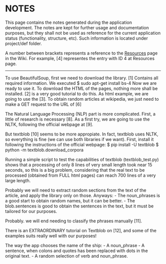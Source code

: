 NOTES
=====

This page contains the notes generated during the application development. The notes are kept for further usage and documentation
purposes, but they shall not be used as reference for the current application status (functionality, structure, etc). Such information
is located under project/def folder.

A number between brackets represents a reference to the [Resources](https://github.com/amcajal/gsvmind/wiki/References) page in the Wiki.
For example, [4] representes the entry with ID 4 at Resources page.
****
To use BeautifulSoup, first we need to download the library. [1] Contains all required information. We executed
	$ sudo apt-get install bs-4
Now we are ready to use it. To download the HTML of the pages, nothing more shall be installed. [2] is a very good tutorial
to do this.
As html example, we are going to use the [3].
To obtain random articles at wikipedia, we just need to make a GET request to the URL of [6]

The Natural Language Processing (NLP) part is more complicated. First, a little of research is necessary [8]. As a first try,
we are going to use the NLTK, following the official webpage at [9].

But textblob [10] seems to be more appropiate. In fact, textblob uses NLTK, so
everything is fine (we can use both libraries if we want). 
First, install it following the instructions of the official webpage:
$ pip install -U textblob
$ python -m textblob.download_corpora

Running a simple script to test the capabilities of textblob (textblob_test.py) shows that a processing of only 8 lines of very small length
took near 15 seconds, so this is a big problem, considering that the real text to be processed (obtained from FULL html pages)
can reach 700 lines of a very large length.

Probably we will need to extract random sections from the text of the article, and apply the library only on those.
Anyways: 
	- The noun_phrases is a good start to obtain random names, but it can be better.
	- The blob.sentences is good to obtain the sentences in the text, but it must be tailored for our purposes.
	
Probably. we will end needing to classify the phrases manually [11].

There is an EXTRAORDINARY tutorial on Textblob on [12], and some of the examples suits really well with our purposes!

The way the app chooses the name of the ship:
	- A noun_phrase
	- A sentence, when colons and quotes has been replaced with dots in the original text.
	- A random selection of verb and noun_phrase.

